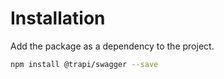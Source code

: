 # Installation

Add the package as a dependency to the project.

```sh
npm install @trapi/swagger --save
```

